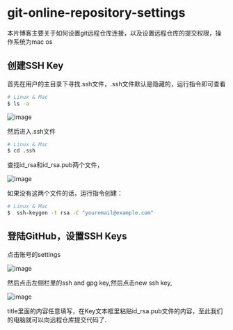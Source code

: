 # git-online-repository-settings

本片博客主要关于如何设置git远程仓库连接，以及设置远程仓库的提交权限，操作系统为mac os

## 创建SSH Key

首先在用户的主目录下寻找.ssh文件，.ssh文件默认是隐藏的，运行指令即可查看

```bash
# Linux & Mac
$ ls -a
```

![image](https://github.com/cq5282000/git-online-repository-settings/blob/master/images/ls-a.png)

然后进入.ssh文件

```bash
# Linux & Mac
$ cd .ssh 
```

查找id_rsa和id_rsa.pub两个文件，

![image](https://github.com/cq5282000/git-online-repository-settings/blob/master/images/id_rsa.png)

如果没有这两个文件的话，运行指令创建：

```bash
# Linux & Mac
$  ssh-keygen -t rsa -C "youremail@example.com"
```

## 登陆GitHub，设置SSH Keys

点击账号的settings

![image](https://github.com/cq5282000/git-online-repository-settings/blob/master/images/settings.png)

然后点击左侧栏里的ssh and gpg key,然后点击new ssh key,

![image](https://github.com/cq5282000/git-online-repository-settings/blob/master/images/ssh_key.png)

title里面的内容任意填写，在Key文本框里粘贴id_rsa.pub文件的内容，至此我们的电脑就可以向远程仓库提交代码了.




